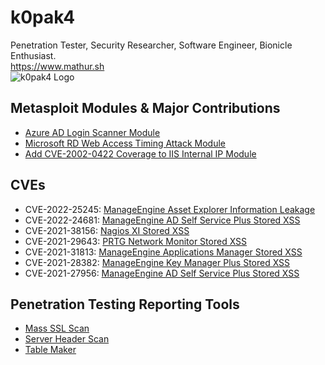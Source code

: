 # k0pak4
Penetration Tester, Security Researcher, Software Engineer, Bionicle Enthusiast.  
https://www.mathur.sh  
![k0pak4 Logo](https://www.mathur.sh/static/img/favicon_small.png)



## Metasploit Modules & Major Contributions
- [Azure AD Login Scanner Module](https://raxis.com/blog/metasploit-azure-ad-login)
- [Microsoft RD Web Access Timing Attack Module](https://raxis.com/blog/rd-web-access-vulnerability)
- [Add CVE-2002-0422 Coverage to IIS Internal IP Module](https://github.com/rapid7/metasploit-framework/pull/15782)

## CVEs
- CVE-2022-25245: [ManageEngine Asset Explorer Information Leakage](https://raxis.com/blog/cve-2022-25245)
- CVE-2022-24681: [ManageEngine AD Self Service Plus Stored XSS](https://raxis.com/blog/cve-2022-24681)
- CVE-2021-38156: [Nagios XI Stored XSS](https://raxis.com/blog/cve-2021-38156)
- CVE-2021-29643: [PRTG Network Monitor Stored XSS](https://raxis.com/blog/prtg-network-monitor-cve-2021-29643)
- CVE-2021-31813: [ManageEngine Applications Manager Stored XSS](https://raxis.com/blog/cve-2021-31813)
- CVE-2021-28382: [ManageEngine Key Manager Plus Stored XSS](https://raxis.com/blog/cve-2021-28382)
- CVE-2021-27956: [ManageEngine AD Self Service Plus Stored XSS](https://raxis.com/blog/cve-2021-27956-manage-engine-xss)


## Penetration Testing Reporting Tools
- [Mass SSL Scan](https://github.com/k0pak4/mass-sslscan)
- [Server Header Scan](https://github.com/k0pak4/server-header-scan)
- [Table Maker](https://github.com/k0pak4/table-maker)
